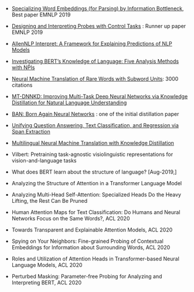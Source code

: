 * [Specializing Word Embeddings (for Parsing) by Information Bottleneck](https://www.aclweb.org/anthology/D19-1276.pdf), Best paper EMNLP 2019

* [Designing and Interpreting Probes with Control Tasks](https://www.aclweb.org/anthology/D19-1275.pdf) : Runner up paper EMNLP 2019

* [AllenNLP Interpret: A Framework for Explaining Predictions of NLP Models](https://www.aclweb.org/anthology/D19-3002.pdf) 

* [Investigating BERT’s Knowledge of Language: Five Analysis Methods with NPIs](https://arxiv.org/pdf/1909.02597.pdf)

* [Neural Machine Translation of Rare Words with Subword Units](https://arxiv.org/abs/1508.07909): 3000 citations

* [MT-DNNKD: Improving Multi-Task Deep Neural Networks via Knowledge Distillation for Natural Language Understanding](https://arxiv.org/pdf/1904.09482.pdf)

* [BAN: Born Again Neural Networks](https://arxiv.org/abs/1805.04770) : one of the initial distillation paper

* [Unifying Question Answering, Text Classification, and Regression via Span Extraction](https://arxiv.org/pdf/1904.09286.pdf)

* [Multilingual Neural Machine Translation with Knowledge Distillation](https://arxiv.org/abs/1902.10461)

* Vilbert: Pretraining task-agnostic visiolinguistic representations for vision-and-language tasks

* What does BERT learn about the structure of language? [Aug-2019,]

* Analyzing the Structure of Attention in a Transformer Language Model

* Analyzing Multi-Head Self-Attention: Specialized Heads Do the Heavy Lifting, the Rest Can Be Pruned

* Human Attention Maps for Text Classification: Do Humans and Neural Networks Focus on the Same Words?, ACL 2020

* Towards Transparent and Explainable Attention Models, ACL 2020

* Spying on Your Neighbors: Fine-grained Probing of Contextual Embeddings for Information about Surrounding Words, ACL 2020

* Roles and Utilization of Attention Heads in Transformer-based Neural Language Models, ACL 2020

* Perturbed Masking: Parameter-free Probing for Analyzing and Interpreting BERT, ACL 2020



